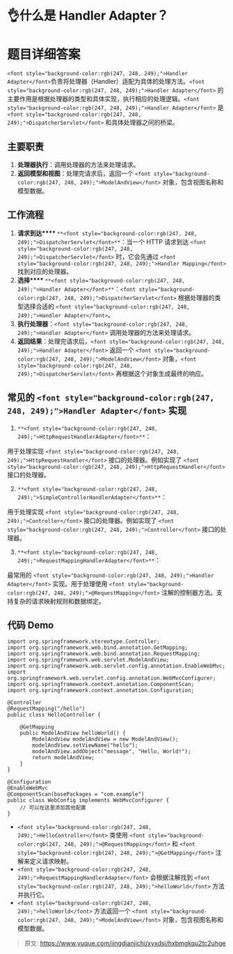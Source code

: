 # 👌什么是 Handler Adapter？

# <font style="background-color:rgb(247, 248, 249);">题目详细答案</font>
`<font style="background-color:rgb(247, 248, 249);">Handler Adapter</font>`<font style="background-color:rgb(247, 248, 249);">负责将处理器（Handler）适配为具体的处理方法。</font>`<font style="background-color:rgb(247, 248, 249);">Handler Adapter</font>`<font style="background-color:rgb(247, 248, 249);"> 的主要作用是根据处理器的类型和具体实现，执行相应的处理逻辑。</font>`<font style="background-color:rgb(247, 248, 249);">Handler Adapter</font>`<font style="background-color:rgb(247, 248, 249);"> 是 </font>`<font style="background-color:rgb(247, 248, 249);">DispatcherServlet</font>`<font style="background-color:rgb(247, 248, 249);"> 和具体处理器之间的桥梁。</font>

## <font style="background-color:rgb(247, 248, 249);">主要职责</font>
1. **<font style="background-color:rgb(247, 248, 249);">处理器执行</font>**<font style="background-color:rgb(247, 248, 249);">：调用处理器的方法来处理请求。</font>
2. **<font style="background-color:rgb(247, 248, 249);">返回模型和视图</font>**<font style="background-color:rgb(247, 248, 249);">：处理完请求后，返回一个</font><font style="background-color:rgb(247, 248, 249);"> </font>`<font style="background-color:rgb(247, 248, 249);">ModelAndView</font>`<font style="background-color:rgb(247, 248, 249);"> </font><font style="background-color:rgb(247, 248, 249);">对象，包含视图名称和模型数据。</font>

## <font style="background-color:rgb(247, 248, 249);">工作流程</font>
1. **<font style="background-color:rgb(247, 248, 249);">请求到达</font>****<font style="background-color:rgb(247, 248, 249);"> </font>**`**<font style="background-color:rgb(247, 248, 249);">DispatcherServlet</font>**`<font style="background-color:rgb(247, 248, 249);">：当一个 HTTP 请求到达</font><font style="background-color:rgb(247, 248, 249);"> </font>`<font style="background-color:rgb(247, 248, 249);">DispatcherServlet</font>`<font style="background-color:rgb(247, 248, 249);"> </font><font style="background-color:rgb(247, 248, 249);">时，它会先通过</font><font style="background-color:rgb(247, 248, 249);"> </font>`<font style="background-color:rgb(247, 248, 249);">Handler Mapping</font>`<font style="background-color:rgb(247, 248, 249);"> </font><font style="background-color:rgb(247, 248, 249);">找到对应的处理器。</font>
2. **<font style="background-color:rgb(247, 248, 249);">选择</font>****<font style="background-color:rgb(247, 248, 249);"> </font>**`**<font style="background-color:rgb(247, 248, 249);">Handler Adapter</font>**`<font style="background-color:rgb(247, 248, 249);">：</font>`<font style="background-color:rgb(247, 248, 249);">DispatcherServlet</font>`<font style="background-color:rgb(247, 248, 249);"> </font><font style="background-color:rgb(247, 248, 249);">根据处理器的类型选择合适的</font><font style="background-color:rgb(247, 248, 249);"> </font>`<font style="background-color:rgb(247, 248, 249);">Handler Adapter</font>`<font style="background-color:rgb(247, 248, 249);">。</font>
3. **<font style="background-color:rgb(247, 248, 249);">执行处理器</font>**<font style="background-color:rgb(247, 248, 249);">：</font>`<font style="background-color:rgb(247, 248, 249);">Handler Adapter</font>`<font style="background-color:rgb(247, 248, 249);"> </font><font style="background-color:rgb(247, 248, 249);">调用处理器的方法来处理请求。</font>
4. **<font style="background-color:rgb(247, 248, 249);">返回结果</font>**<font style="background-color:rgb(247, 248, 249);">：处理完请求后，</font>`<font style="background-color:rgb(247, 248, 249);">Handler Adapter</font>`<font style="background-color:rgb(247, 248, 249);"> </font><font style="background-color:rgb(247, 248, 249);">返回一个</font><font style="background-color:rgb(247, 248, 249);"> </font>`<font style="background-color:rgb(247, 248, 249);">ModelAndView</font>`<font style="background-color:rgb(247, 248, 249);"> </font><font style="background-color:rgb(247, 248, 249);">对象，</font>`<font style="background-color:rgb(247, 248, 249);">DispatcherServlet</font>`<font style="background-color:rgb(247, 248, 249);"> </font><font style="background-color:rgb(247, 248, 249);">再根据这个对象生成最终的响应。</font>

## <font style="background-color:rgb(247, 248, 249);">常见的 </font>`<font style="background-color:rgb(247, 248, 249);">Handler Adapter</font>`<font style="background-color:rgb(247, 248, 249);"> 实现</font>
1. `**<font style="background-color:rgb(247, 248, 249);">HttpRequestHandlerAdapter</font>**`<font style="background-color:rgb(247, 248, 249);">：</font>

<font style="background-color:rgb(247, 248, 249);">用于处理实现 </font>`<font style="background-color:rgb(247, 248, 249);">HttpRequestHandler</font>`<font style="background-color:rgb(247, 248, 249);"> 接口的处理器。例如实现了 </font>`<font style="background-color:rgb(247, 248, 249);">HttpRequestHandler</font>`<font style="background-color:rgb(247, 248, 249);"> 接口的处理器。</font>

2. `**<font style="background-color:rgb(247, 248, 249);">SimpleControllerHandlerAdapter</font>**`<font style="background-color:rgb(247, 248, 249);">：</font>

<font style="background-color:rgb(247, 248, 249);">用于处理实现 </font>`<font style="background-color:rgb(247, 248, 249);">Controller</font>`<font style="background-color:rgb(247, 248, 249);"> 接口的处理器。例如实现了 </font>`<font style="background-color:rgb(247, 248, 249);">Controller</font>`<font style="background-color:rgb(247, 248, 249);"> 接口的处理器。</font>

3. `**<font style="background-color:rgb(247, 248, 249);">RequestMappingHandlerAdapter</font>**`<font style="background-color:rgb(247, 248, 249);">：</font>

<font style="background-color:rgb(247, 248, 249);">最常用的 </font>`<font style="background-color:rgb(247, 248, 249);">Handler Adapter</font>`<font style="background-color:rgb(247, 248, 249);"> 实现。用于处理使用 </font>`<font style="background-color:rgb(247, 248, 249);">@RequestMapping</font>`<font style="background-color:rgb(247, 248, 249);"> 注解的控制器方法。支持复杂的请求映射规则和数据绑定。</font>

## <font style="background-color:rgb(247, 248, 249);">代码 Demo</font>
```plain
import org.springframework.stereotype.Controller;
import org.springframework.web.bind.annotation.GetMapping;
import org.springframework.web.bind.annotation.RequestMapping;
import org.springframework.web.servlet.ModelAndView;
import org.springframework.web.servlet.config.annotation.EnableWebMvc;
import org.springframework.web.servlet.config.annotation.WebMvcConfigurer;
import org.springframework.context.annotation.ComponentScan;
import org.springframework.context.annotation.Configuration;

@Controller
@RequestMapping("/hello")
public class HelloController {

    @GetMapping
    public ModelAndView helloWorld() {
        ModelAndView modelAndView = new ModelAndView();
        modelAndView.setViewName("hello");
        modelAndView.addObject("message", "Hello, World!");
        return modelAndView;
    }
}

@Configuration
@EnableWebMvc
@ComponentScan(basePackages = "com.example")
public class WebConfig implements WebMvcConfigurer {
    // 可以在这里添加其他配置
}
```

+ `<font style="background-color:rgb(247, 248, 249);">HelloController</font>`<font style="background-color:rgb(247, 248, 249);"> </font><font style="background-color:rgb(247, 248, 249);">类使用</font><font style="background-color:rgb(247, 248, 249);"> </font>`<font style="background-color:rgb(247, 248, 249);">@RequestMapping</font>`<font style="background-color:rgb(247, 248, 249);"> </font><font style="background-color:rgb(247, 248, 249);">和</font><font style="background-color:rgb(247, 248, 249);"> </font>`<font style="background-color:rgb(247, 248, 249);">@GetMapping</font>`<font style="background-color:rgb(247, 248, 249);"> </font><font style="background-color:rgb(247, 248, 249);">注解来定义请求映射。</font>
+ `<font style="background-color:rgb(247, 248, 249);">RequestMappingHandlerAdapter</font>`<font style="background-color:rgb(247, 248, 249);"> </font><font style="background-color:rgb(247, 248, 249);">会根据注解找到</font><font style="background-color:rgb(247, 248, 249);"> </font>`<font style="background-color:rgb(247, 248, 249);">helloWorld</font>`<font style="background-color:rgb(247, 248, 249);"> </font><font style="background-color:rgb(247, 248, 249);">方法并执行它。</font>
+ `<font style="background-color:rgb(247, 248, 249);">helloWorld</font>`<font style="background-color:rgb(247, 248, 249);"> 方法返回一个 </font>`<font style="background-color:rgb(247, 248, 249);">ModelAndView</font>`<font style="background-color:rgb(247, 248, 249);"> 对象，包含视图名称和模型数据。</font>



> 原文: <https://www.yuque.com/jingdianjichi/xyxdsi/hxbmgkqu2tc2uhge>